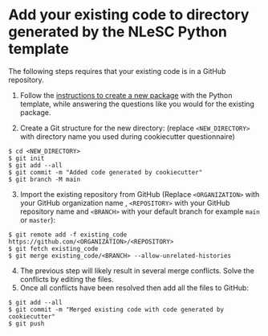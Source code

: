 # Add your existing code to directory generated by the NLeSC Python template

The following steps requires that your existing code is in a GitHub repository.

1. Follow the [instructions to create a new package](https://github.com/NLeSC/python-template#how-to-use) with the Python template, while answering the questions like you would for the existing package.

2. Create a Git structure for the new directory: (replace  `<NEW_DIRECTORY>` with directory name you used during cookiecutter questionnaire)
```shell
$ cd <NEW_DIRECTORY>
$ git init
$ git add --all
$ git commit -m "Added code generated by cookiecutter"
$ git branch -M main
```

3. Import the existing repository from GitHub (Replace `<ORGANIZATION>` with your GitHub organization name , `<REPOSITORY>` with your GitHub repository name and `<BRANCH>` with your default branch for example `main` or `master`):
```shell
$ git remote add -f existing_code https://github.com/<ORGANIZATION>/<REPOSITORY>
$ git fetch existing_code
$ git merge existing_code/<BRANCH> --allow-unrelated-histories
```

4. The previous step will likely result in several merge conflicts. Solve the conflicts by editing the files.
5. Once all conflicts have been resolved then add all the files to GitHub:
```shell
$ git add --all
$ git commit -m "Merged existing code with code generated by cookiecutter"
$ git push
```
